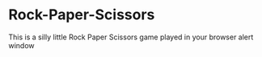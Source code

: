 # Rock-Paper-Scissors
This is a silly little Rock Paper Scissors game played in your browser alert window

